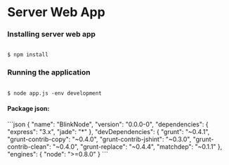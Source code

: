 Server Web App
==============

<h3>Installing server web app</h3>

<code>
$ npm install
</code>

<h3>Running the application</h3>

<code>
$ node app.js -env development
</code>

<h4>Package json:</h4>
```json
    {
      "name": "BlinkNode",
      "version": "0.0.0-0",
      "dependencies": {
        "express": "3.x",
        "jade": "*"
      },
      "devDependencies": {
          "grunt": "~0.4.1",
          "grunt-contrib-copy": "~0.4.0",
          "grunt-contrib-jshint": "~0.3.0",
          "grunt-contrib-clean": "~0.4.0",
          "grunt-replace": "~0.4.4",
          "matchdep": "~0.1.1"
      },
      "engines": {
        "node": ">=0.8.0"
      }
  ```
